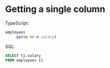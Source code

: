# Getting a single column

TypeScript:
```typescript
employees
    .get(e => e.salary)
```

SQL:
```sql
SELECT t1.salary
FROM employees t1
```
